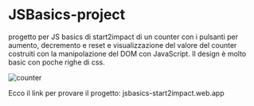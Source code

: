 # JSBasics-project
progetto per JS basics di start2impact di un counter con i pulsanti per aumento, decremento e reset e visualizzazione del valore del counter costruiti con la manipolazione del DOM con JavaScript. 
Il design è molto basic con poche righe di css.

![counter](https://github.com/user-attachments/assets/2128c50b-5d85-4650-98fb-d0f6d59cdb6b)

Ecco il link per provare il progetto: jsbasics-start2impact.web.app
